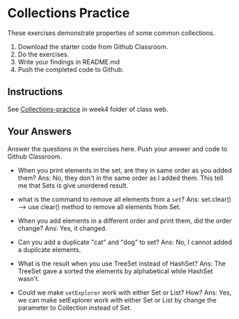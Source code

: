 # Collections Practice

These exercises demonstrate properties of some common collections.

1. Download the starter code from Github Classroom.
2. Do the exercises.
3. Write your findings in README.md
4. Push the completed code to Github.

## Instructions

See [Collections-practice](https://skeoop.github.io/week4/Collections-practice) in week4 folder of class web.

## Your Answers

Answer the questions in the exercises here. Push your answer and code to Github Classroom.

* When you print elements in the set, are they in same order as you added them?
Ans: No, they don't in the same order as I added them. This tell me that Sets is give unordered result.

* what is the command to remove all elements from a `set`?
Ans: set.clear() --> use clear() method to remove all elements from Set.

* When you add elements in a different order and print them, did the order change?
Ans: Yes, it changed.

* Can you add a duplicate "cat" and "dog" to set?
Ans: No, I cannot added a duplicate elements.

* What is the result when you use TreeSet instead of HashSet?
Ans: The TreeSet gave a sorted the elements by alphabetical while HashSet wasn't.

* Could we make `setExplorer` work with either Set or List?  How?
Ans: Yes, we can make setExplorer work with either Set or List by change the parameter to Collection instead of Set.